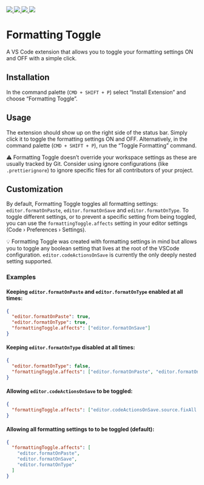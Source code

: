 <a href="https://marketplace.visualstudio.com/items?itemName=tombonnike.vscode-status-bar-format-toggle#overview">
  <img src="https://vsmarketplacebadges.dev/version/tombonnike.vscode-status-bar-format-toggle.svg" />
  <img src="https://vsmarketplacebadges.dev/downloads-short/tombonnike.vscode-status-bar-format-toggle.svg" />
  <img src="https://vsmarketplacebadges.dev/installs-short/tombonnike.vscode-status-bar-format-toggle.svg" />
</a>

<a href="https://marketplace.visualstudio.com/items?itemName=tombonnike.vscode-status-bar-format-toggle#review-details">
  <img src="https://vsmarketplacebadges.dev/rating-star/tombonnike.vscode-status-bar-format-toggle.svg" />
</a>


# Formatting Toggle

A VS Code extension that allows you to toggle your formatting settings ON and OFF with a simple click.

## Installation

In the command palette (`CMD + SHIFT + P`) select “Install Extension” and choose “Formatting Toggle”.

## Usage

The extension should show up on the right side of the status bar. Simply click it to toggle the formatting settings ON and OFF. Alternatively, in the command palette (`CMD + SHIFT + P`), run the “Toggle Formatting” command.

⚠️ Formatting Toggle doesn’t override your workspace settings as these are usually tracked by Git. Consider using ignore configurations (like `.prettierignore`) to ignore specific files for all contributors of your project.

## Customization

By default, Formatting Toggle toggles all formatting settings: `editor.formatOnPaste`, `editor.formatOnSave` and `editor.formatOnType`. To toggle different settings, or to prevent a specific setting from being toggled, you can use the `formattingToggle.affects` setting in your editor settings (Code › Preferences › Settings).

💡 Formatting Toggle was created with formatting settings in mind but allows you to toggle any boolean setting that lives at the root of the VSCode configuration. `editor.codeActionsOnSave` is currently the only deeply nested setting supported.

### Examples

#### Keeping `editor.formatOnPaste` and `editor.formatOnType` enabled at all times:

```json
{
  "editor.formatOnPaste": true,
  "editor.formatOnType": true,
  "formattingToggle.affects": ["editor.formatOnSave"]
}
```

#### Keeping `editor.formatOnType` disabled at all times:

```json
{
  "editor.formatOnType": false,
  "formattingToggle.affects": ["editor.formatOnPaste", "editor.formatOnSave"]
}
```

#### Allowing `editor.codeActionsOnSave` to be toggled:

```json
{
  "formattingToggle.affects": ["editor.codeActionsOnSave.source.fixAll.eslint"]
}
```

#### Allowing all formatting settings to to be toggled (default):

```json
{
  "formattingToggle.affects": [
    "editor.formatOnPaste",
    "editor.formatOnSave",
    "editor.formatOnType"
  ]
}
```
